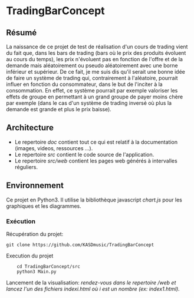 # TradingBarConcept

## Résumé

La naissance de ce projet de test de réalisation d'un cours de trading vient du fait que, dans les bars de trading (bars où le prix des produits évoluent au cours du temps), les prix n'évoluent pas en fonction de l'offre et de la demande mais aléatoirement ou pseudo aléatoirement avec une borne inférieur et supérieur.
De ce fait, je me suis dis qu'il serait une bonne idée de faire un système de trading qui, contrairement à l'aléatoire, pourrait influer en fonction du consommateur, dans le but de l'inciter à la consommation.
En effet, ce système pourrait par exemple valoriser les effets de groupe en permettant à un grand groupe de payer moins chère par exemple (dans le cas d'un système de trading inversé où plus la demande est grande et plus le prix baisse).

## Architecture 

* Le repertoire *doc* contient tout ce qui est relatif à la documentation (images, videos, ressources ...).
* Le repertoire *src* contient le code source de l'application.
* Le repertoire *src/web* contient les pages web générés à intervalles réguliers.

## Environnement

Ce projet en Python3.
Il utilise la bibliothèque javascript *chart.js* pour les graphiques et les diagrammes.

### Exécution

Récupération du projet:
~~~
git clone https://github.com/KASDmusic/TradingBarConcept
~~~

Execution du projet
~~~
    cd TradingBarConcept/src
    python3 Main.py
~~~

Lancement de la visualisation:
*rendez-vous dans le repertoire /web et lancez l'un des fichiers indexi.html où i est un nombre (ex: index1.html).*


